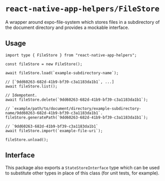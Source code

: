# `react-native-app-helpers/FileStore`

A wrapper around expo-file-system which stores files in a subdirectory of the
document directory and provides a mockable interface.

## Usage

```tsx
import type { FileStore } from "react-native-app-helpers";

const fileStore = new FileStore();

await fileStore.load(`example-subdirectory-name`);

// [`9dd60263-682d-41b9-bf39-c3a1183da1b1`, ...]
await fileStore.list();

// Idempotent.
await fileStore.delete(`9dd60263-682d-41b9-bf39-c3a1183da1b1`);

// `example/path/to/document/directory/example-subdirectory-name/9dd60263-682d-41b9-bf39-c3a1183da1b1`.
fileStore.generatePath(`9dd60263-682d-41b9-bf39-c3a1183da1b1`);

// `9dd60263-682d-41b9-bf39-c3a1183da1b1`
await fileStore.import(`example-file-uri`);

fileStore.unload();
```

## Interface

This package also exports a `StateStoreInterface` type which can be used to
substitute other types in place of this class (for unit tests, for example).

